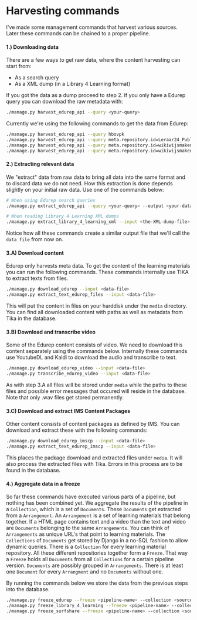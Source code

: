 Harvesting commands
===================

I've made some management commands that harvest various sources.
Later these commands can be chained to a proper pipeline.

#### 1.) Downloading data

There are a few ways to get raw data, where the content harvesting can start from:
- As a search query
- As a XML dump (in a Library 4 Learning format)

If you got the data as a dump proceed to step 2. If you only have a Edurep query you can download the raw metadata with:

```bash
./manage.py harvest_edurep_api --query <your-query>
```

Currently we're using the following commands to get the data from Edurep:

```bash
./manage.py harvest_edurep_api --query hbovpk
./manage.py harvest_edurep_api --query meta.repository.id=Leraar24_Publicaties
./manage.py harvest_edurep_api --query meta.repository.id=wikiwijsmaken+AND+lom.educational.context=HBO
./manage.py harvest_edurep_api --query meta.repository.id=wikiwijsmaken+AND+lom.educational.context=WO
```

#### 2.) Extracting relevant data

We "extract" data from raw data to bring all data into the same format and to discard data we do not need.
How this extraction is done depends slightly on your initial raw data.
Use one of the commands below:

```bash
# When using Edurep search queries
./manage.py extract_edurep_api --query <your-query> --output <your-data-file>

# When reading Library 4 Learning XML dumps
./manage.py extract_library_4_learning_xml --input <the-XML-dump-file> --output <your-data-file>

```

Notice how all these commands create a similar output file that we'll call the ```data file``` from now on.

#### 3.A) Download content

Edurep only harvests meta data. To get the content of the learning materials you can run the following commands.
These commands internally use TIKA to extract texts from files.

```bash
./manage.py download_edurep --input <data-file>
./manage.py extract_text_edurep_files --input <data-file>
```

This will put the content in files on your harddisk under the ```media``` directory. 
You can find all downloaded content with paths as well as metadata from Tika in the database.

#### 3.B) Download and transcribe video

Some of the Edurep content consists of video. We need to download this content separately using the commands below.
Internally these commands use YoutubeDL and Kaldi to download the audio and transcribe to text.

```bash
./manage.py download_edurep_video --input <data-file>
./manage.py transcribe_edurep_video --input <data-file>
```

As with step 3.A all files will be stored under ```media``` while the paths to these files 
and possible error messages that occured will reside in the database.
Note that only .wav files get stored permanently.


#### 3.C) Download and extract IMS Content Packages

Other content consists of content packages as defined by IMS.
You can download and extract these with the following commands:

```bash
./manage.py download_edurep_imscp --input <data-file>
./manage.py extract_text_edurep_imscp --input <data-file>
```

This places the package download and extracted files under ```media```. It will also process the extracted files with Tika.
Errors in this process are to be found in the database.

#### 4.) Aggregate data in a freeze

So far these commands have executed various parts of a pipeline, but nothing has been combined yet.
We aggregate the results of the pipeline in a ``Collection``, which is a set of ``Documents``.
These ``Documents`` get extracted from a ``Arrangement``.
An ``Arrangement`` is a set of learning materials that belong together.
If a HTML page contains text and a video than the text and video are ``Documents`` belonging to the same ``Arrangements``.
You can think of ``Arrangements`` as unique URL's that point to learning materials.
The ``Collections`` of ``Documents`` get stored by Django in a no-SQL fashion to allow dynamic queries.
There is a ``Collection`` for every learning material repository.
All these different repositories together form a ``Freeze``.
That way a ``Freeze`` holds all ``Documents`` from all ``Collections`` for a certain pipeline version.
``Documents`` are possibly grouped in ``Arrangements``. There is at least one ``Document`` for every ``Arrangment``
and no ``Documents`` without one.

By running the commands below we store the data from the previous steps into the database.

```bash
./manage.py freeze_edurep --freeze <pipeline-name> --collection <source-name> --input <data-file>
./manage.py freeze_library_4_learning --freeze <pipeline-name> --collection <source-name> --input <data-file>
./manage.py freeze_surfshare --freeze <pipeline-name> --collection <source-name> --input <data-file>
```
